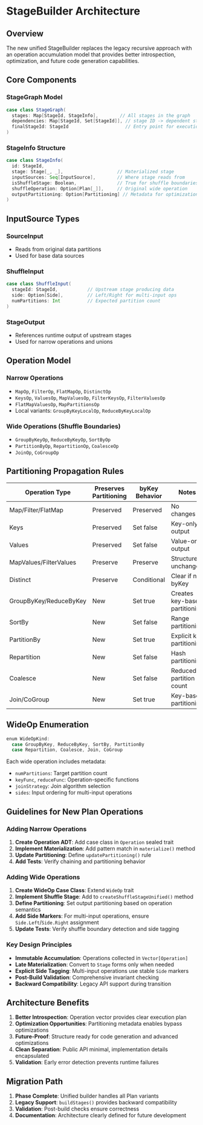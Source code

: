 # StageBuilder Architecture

## Overview
The new unified StageBuilder replaces the legacy recursive approach with an operation accumulation model that provides better introspection, optimization, and future code generation capabilities.

## Core Components

### StageGraph Model
```scala
case class StageGraph(
  stages: Map[StageId, StageInfo],        // All stages in the graph
  dependencies: Map[StageId, Set[StageId]], // stage ID -> dependent stage IDs
  finalStageId: StageId                     // Entry point for execution
)
```

### StageInfo Structure
```scala
case class StageInfo(
  id: StageId,
  stage: Stage[_, _],                    // Materialized stage
  inputSources: Seq[InputSource],        // Where stage reads from
  isShuffleStage: Boolean,               // True for shuffle boundaries
  shuffleOperation: Option[Plan[_]],     // Original wide operation
  outputPartitioning: Option[Partitioning] // Metadata for optimizations
)
```

## InputSource Types

### SourceInput
- Reads from original data partitions
- Used for base data sources

### ShuffleInput
```scala
case class ShuffleInput(
  stageId: StageId,           // Upstream stage producing data
  side: Option[Side],         // Left/Right for multi-input ops
  numPartitions: Int          // Expected partition count
)
```

### StageOutput
- References runtime output of upstream stages
- Used for narrow operations and unions

## Operation Model

### Narrow Operations
- `MapOp`, `FilterOp`, `FlatMapOp`, `DistinctOp`
- `KeysOp`, `ValuesOp`, `MapValuesOp`, `FilterKeysOp`, `FilterValuesOp`
- `FlatMapValuesOp`, `MapPartitionsOp`
- Local variants: `GroupByKeyLocalOp`, `ReduceByKeyLocalOp`

### Wide Operations (Shuffle Boundaries)
- `GroupByKeyOp`, `ReduceByKeyOp`, `SortByOp`
- `PartitionByOp`, `RepartitionOp`, `CoalesceOp`
- `JoinOp`, `CoGroupOp`

## Partitioning Propagation Rules

| Operation Type | Preserves Partitioning | byKey Behavior | Notes |
|---------------|------------------------|----------------|-------|
| Map/Filter/FlatMap | Preserved | Preserved | No changes |
| Keys | Preserved | Set false | Key-only output |
| Values | Preserved | Set false | Value-only output |
| MapValues/FilterValues | Preserve | Preserve | Structure unchanged |
| Distinct | Preserve | Conditional | Clear if not byKey |
| GroupByKey/ReduceByKey | New | Set true | Creates key-based partitioning |
| SortBy | New | Set false | Range partitioning |
| PartitionBy | New | Set true | Explicit key partitioning |
| Repartition | New | Set false | Hash partitioning |
| Coalesce | New | Set false | Reduced partition count |
| Join/CoGroup | New | Set true | Key-based partitioning |

## WideOp Enumeration

```scala
enum WideOpKind:
  case GroupByKey, ReduceByKey, SortBy, PartitionBy
  case Repartition, Coalesce, Join, CoGroup
```

Each wide operation includes metadata:
- `numPartitions`: Target partition count
- `keyFunc`, `reduceFunc`: Operation-specific functions
- `joinStrategy`: Join algorithm selection
- `sides`: Input ordering for multi-input operations

## Guidelines for New Plan Operations

### Adding Narrow Operations
1. **Create Operation ADT**: Add case class in `Operation` sealed trait
2. **Implement Materialization**: Add pattern match in `materialize()` method
3. **Update Partitioning**: Define `updatePartitioning()` rule
4. **Add Tests**: Verify chaining and partitioning behavior

### Adding Wide Operations
1. **Create WideOp Case Class**: Extend `WideOp` trait
2. **Implement Shuffle Stage**: Add to `createShuffleStageUnified()` method
3. **Define Partitioning**: Set output partitioning based on operation semantics
4. **Add Side Markers**: For multi-input operations, ensure `Side.Left`/`Side.Right` assignment
5. **Update Tests**: Verify shuffle boundary detection and side tagging

### Key Design Principles
- **Immutable Accumulation**: Operations collected in `Vector[Operation]`
- **Late Materialization**: Convert to `Stage` forms only when needed
- **Explicit Side Tagging**: Multi-input operations use stable `Side` markers
- **Post-Build Validation**: Comprehensive invariant checking
- **Backward Compatibility**: Legacy API support during transition

## Architecture Benefits

1. **Better Introspection**: Operation vector provides clear execution plan
2. **Optimization Opportunities**: Partitioning metadata enables bypass optimizations
3. **Future-Proof**: Structure ready for code generation and advanced optimizations
4. **Clean Separation**: Public API minimal, implementation details encapsulated
5. **Validation**: Early error detection prevents runtime failures

## Migration Path

1. **Phase Complete**: Unified builder handles all Plan variants
2. **Legacy Support**: `buildStages()` provides backward compatibility
3. **Validation**: Post-build checks ensure correctness
4. **Documentation**: Architecture clearly defined for future development

